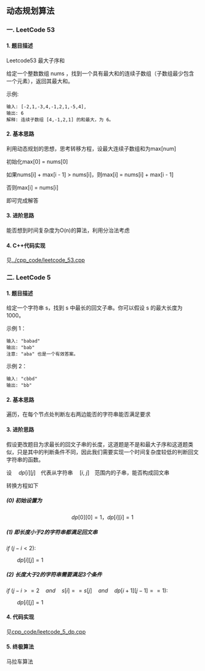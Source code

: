 ## 动态规划算法

### 一. LeetCode 53

#### 1. 题目描述

Leetcode53 最大子序和

给定一个整数数组 nums ，找到一个具有最大和的连续子数组（子数组最少包含一个元素），返回其最大和。

示例:

```
输入: [-2,1,-3,4,-1,2,1,-5,4],
输出: 6
解释: 连续子数组 [4,-1,2,1] 的和最大，为 6。
```

#### 2. 基本思路

利用动态规划的思想，思考转移方程，设最大连续子数组和为max[num]

初始化max[0] = nums[0]

如果nums[i] + max[i - 1] > nums[i]，则max[i] = nums[i] + max[i - 1]

否则max[i] = nums[i] 

即可完成解答

#### 3. 进阶思路

能否想到时间复杂度为O(n)的算法，利用分治法考虑

#### 4. C++代码实现

见[../cpp_code/leetcode_53.cpp](../cpp_code/leetcode_53.cpp)

### 二. LeetCode 5

#### 1. 题目描述

给定一个字符串 s，找到 s 中最长的回文子串。你可以假设 s 的最大长度为 1000。

示例 1：

```
输入: "babad"
输出: "bab"
注意: "aba" 也是一个有效答案。
```

示例 2：

```
输入: "cbbd"
输出: "bb"
```

#### 2. 基本思路

遍历，在每个节点处判断左右两边能否的字符串能否满足要求

#### 3. 进阶思路

假设更改题目为求最长的回文子串的长度，这道题是不是和最大子序和这道题类似，只是其中的判断条件不同，因此我们需要实现一个时间复杂度较低的判断回文字符串的函数。

设&emsp;  $dp[i][j]$&emsp;代表从字符串&emsp; $[i,\ j]$&emsp;范围内的子串，能否构成回文串

转换方程如下

##### (0) 初始设置为

$$dp[0][0] = 1，dp[i][i] = 1$$

##### (1) 即长度小于2的字符串都满足回文串

$if \  (j - i < 2):$

&emsp;&emsp;$dp[i][j] = 1$ 

##### (2) 长度大于2的字符串需要满足3个条件

$if \ (j - i >= 2 \quad and \quad  s[i] == s[j] \quad  and \quad  dp[i + 1][j - 1] == 1):$

&emsp;&emsp;$dp[i][j] = 1$

#### 4. 代码实现

见[cpp_code/leetcode_5_dp.cpp](../cpp_code/leetcode_5_dp.cpp)

#### 5. 终极算法

马拉车算法
